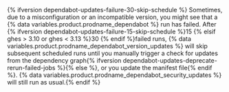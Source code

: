 {% ifversion dependabot-updates-failure-30-skip-schedule %}
Sometimes, due to a misconfiguration or an incompatible version, you might see that a {% data variables.product.prodname_dependabot %} run has failed. After {% ifversion dependabot-updates-failure-15-skip-schedule %}15 {% elsif ghes > 3.10 or ghes < 3.13 %}30 {% endif %}failed runs, {% data variables.product.prodname_dependabot_version_updates %} will skip subsequent scheduled runs until you manually trigger a check for updates from the dependency graph{% ifversion dependabot-updates-deprecate-rerun-failed-jobs %}{% else %}, or you update the manifest file{% endif %}. {% data variables.product.prodname_dependabot_security_updates %} will still run as usual.{% endif %}
